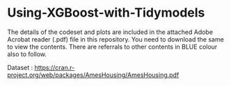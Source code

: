 # Using-XGBoost-with-Tidymodels

The details of the codeset and plots are included in the attached Adobe Acrobat reader (.pdf) file in this repository. 
You need to download the same to view the contents. There are referrals to other contents in BLUE colour also to follow.

Dataset : https://cran.r-project.org/web/packages/AmesHousing/AmesHousing.pdf
